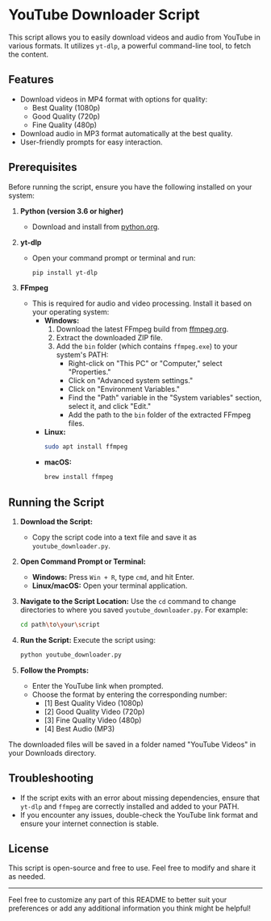 # YouTube Downloader Script

This script allows you to easily download videos and audio from YouTube in various formats. It utilizes `yt-dlp`, a powerful command-line tool, to fetch the content.

## Features

- Download videos in MP4 format with options for quality:
  - Best Quality (1080p)
  - Good Quality (720p)
  - Fine Quality (480p)
- Download audio in MP3 format automatically at the best quality.
- User-friendly prompts for easy interaction.

## Prerequisites

Before running the script, ensure you have the following installed on your system:

1. **Python (version 3.6 or higher)**
   - Download and install from [python.org](https://www.python.org/downloads/).

2. **yt-dlp**
   - Open your command prompt or terminal and run:
     ```bash
     pip install yt-dlp
     ```

3. **FFmpeg**
   - This is required for audio and video processing. Install it based on your operating system:
     - **Windows:**
       1. Download the latest FFmpeg build from [ffmpeg.org](https://ffmpeg.org/download.html).
       2. Extract the downloaded ZIP file.
       3. Add the `bin` folder (which contains `ffmpeg.exe`) to your system's PATH:
          - Right-click on "This PC" or "Computer," select "Properties."
          - Click on "Advanced system settings."
          - Click on "Environment Variables."
          - Find the "Path" variable in the "System variables" section, select it, and click "Edit."
          - Add the path to the `bin` folder of the extracted FFmpeg files.
     - **Linux:**
       ```bash
       sudo apt install ffmpeg
       ```
     - **macOS:**
       ```bash
       brew install ffmpeg
       ```

## Running the Script

1. **Download the Script:**
   - Copy the script code into a text file and save it as `youtube_downloader.py`.

2. **Open Command Prompt or Terminal:**
   - **Windows:** Press `Win + R`, type `cmd`, and hit Enter.
   - **Linux/macOS:** Open your terminal application.

3. **Navigate to the Script Location:**
   Use the `cd` command to change directories to where you saved `youtube_downloader.py`. For example:
   ```bash
   cd path\to\your\script
   ```

4. **Run the Script:**
   Execute the script using:
   ```bash
   python youtube_downloader.py
   ```

5. **Follow the Prompts:**
   - Enter the YouTube link when prompted.
   - Choose the format by entering the corresponding number:
     - [1] Best Quality Video (1080p)
     - [2] Good Quality Video (720p)
     - [3] Fine Quality Video (480p)
     - [4] Best Audio (MP3)

The downloaded files will be saved in a folder named "YouTube Videos" in your Downloads directory.

## Troubleshooting

- If the script exits with an error about missing dependencies, ensure that `yt-dlp` and `ffmpeg` are correctly installed and added to your PATH.
- If you encounter any issues, double-check the YouTube link format and ensure your internet connection is stable.

## License

This script is open-source and free to use. Feel free to modify and share it as needed.

---

Feel free to customize any part of this README to better suit your preferences or add any additional information you think might be helpful!
